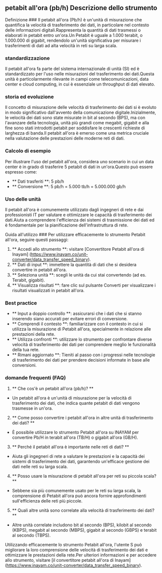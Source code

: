 ## petabit all'ora (pb/h) Descrizione dello strumento

Definizione ###
Il petabit all'ora (Pb/h) è un'unità di misurazione che quantifica la velocità di trasferimento dei dati, in particolare nel contesto delle informazioni digitali.Rappresenta la quantità di dati trasmessi o elaborati in petabit entro un'ora.Un Petabit è uguale a 1.000 terabit, o 1.000.000 di gigabit, rendendolo un'unità significativa per misurare i trasferimenti di dati ad alta velocità in reti su larga scala.

### standardizzazione
Il petabit all'ora fa parte del sistema internazionale di unità (SI) ed è standardizzato per l'uso nelle misurazioni del trasferimento dei dati.Questa unità è particolarmente rilevante in campi come telecomunicazioni, data center e cloud computing, in cui è essenziale un throughput di dati elevato.

### storia ed evoluzione
Il concetto di misurazione delle velocità di trasferimento dei dati si è evoluto in modo significativo dall'avvento della comunicazione digitale.Inizialmente, le velocità dei dati sono state misurate in bit al secondo (BPS), ma con l'avanzare della tecnologia, unità più grandi come megabit, gigabit e alla fine sono stati introdotti petabit per soddisfare le crescenti richieste di larghezza di banda.Il petabit all'ora è emerso come una metrica cruciale nella valutazione delle prestazioni delle moderne reti di dati.

### Calcolo di esempio
Per illustrare l'uso del petabit all'ora, considera uno scenario in cui un data center è in grado di trasferire 5 petabit di dati in un'ora.Questo può essere espresso come:
- ** Dati trasferiti **: 5 pb/h
- ** Conversione **: 5 pb/h = 5.000 tb/h = 5.000.000 gb/h

### Uso delle unità
Il petabit all'ora è comunemente utilizzato dagli ingegneri di rete e dai professionisti IT per valutare e ottimizzare le capacità di trasferimento dei dati.Aiuta a comprendere l'efficienza dei sistemi di trasmissione dei dati ed è fondamentale per la pianificazione dell'infrastruttura di rete.

Guida all'utilizzo ###
Per utilizzare efficacemente lo strumento Petabit all'ora, seguire questi passaggi:
1. ** Accedi allo strumento **: visitare [Convertitore Petabit all'ora di Inayam] (https://www.inayam.co/unit-converter/data_transfer_speed_binary).
2. ** Dati di input **: immettere la quantità di dati che si desidera convertire in petabit all'ora.
3. ** Seleziona unità **: scegli le unità da cui stai convertendo (ad es. Terabit, gigabit).
4. ** Visualizza risultati **: fare clic sul pulsante Converti per visualizzare i risultati visualizzati in petabit all'ora.

### Best practice
- ** Input a doppio controllo **: assicurarsi che i dati che si stanno inserendo siano accurati per evitare errori di conversione.
- ** Comprendi il contesto **: familiarizzare con il contesto in cui si utilizza la misurazione di Petabit all'ora, specialmente in relazione alle prestazioni della rete.
- ** Utilizza confronti **: utilizzare lo strumento per confrontare diverse velocità di trasferimento dei dati per comprendere meglio le funzionalità della tua rete.
- ** Rimani aggiornato **: Tieniti al passo con i progressi nelle tecnologie di trasferimento dei dati per prendere decisioni informate in base alle conversioni.

### domande frequenti (FAQ)

1. ** Che cos'è un petabit all'ora (pb/h)? **
- Un petabit all'ora è un'unità di misurazione per la velocità di trasferimento dei dati, che indica quante petabit di dati vengono trasmesse in un'ora.

2. ** Come posso convertire i petabit all'ora in altre unità di trasferimento dei dati? **
- È possibile utilizzare lo strumento Petabit all'ora su INAYAM per convertire Pb/H in terabit all'ora (TB/H) o gigabit all'ora (GB/H).

3. ** Perché il petabit all'ora è importante nelle reti di dati? **
- Aiuta gli ingegneri di rete a valutare le prestazioni e la capacità dei sistemi di trasferimento dei dati, garantendo un'efficace gestione dei dati nelle reti su larga scala.

4. ** Posso usare la misurazione di petabit all'ora per reti su piccola scala? **
- Sebbene sia più comunemente usato per le reti su larga scala, la comprensione di Petabit all'ora può ancora fornire approfondimenti sull'efficienza delle reti più piccole.

5. ** Quali altre unità sono correlate alla velocità di trasferimento dei dati? **
- Altre unità correlate includono bit al secondo (BPS), kilobit al secondo (KBPS), megabit al secondo (MBPS), gigabit al secondo (GBPS) e terabit al secondo (TBPS).

Utilizzando efficacemente lo strumento Petabit all'ora, l'utente S può migliorare la loro comprensione delle velocità di trasferimento dei dati e ottimizzare le prestazioni della rete.Per ulteriori informazioni e per accedere allo strumento, visitare [il convertitore petabit all'ora di Inayam] (https://www.inayam.co/unit-converter/data_transfer_speed_binary).